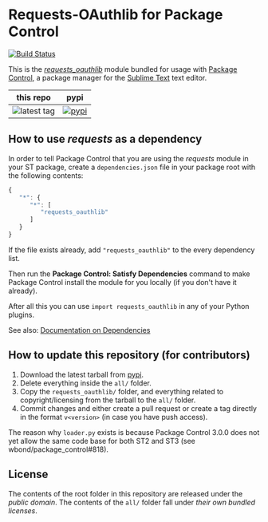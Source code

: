 # Requests-OAuthlib for Package Control
[![Build Status](https://travis-ci.org/packagecontrol/requests-oauthlib.svg)](https://travis-ci.org/packagecontrol/requests-oauthlib)


This is the *[requests_oauthlib][]* module
bundled for usage with [Package Control][],
a package manager
for the [Sublime Text][] text editor.


this repo | pypi
---- | ----
![latest tag](https://img.shields.io/github/tag/packagecontrol/requests-oauthlib.svg) | [![pypi](https://img.shields.io/pypi/v/requests-oauthlib.svg)][pypi]


## How to use *requests* as a dependency

In order to tell Package Control
that you are using the *requests* module
in your ST package,
create a `dependencies.json` file
in your package root
with the following contents:

```js
{
   "*": {
      "*": [
         "requests_oauthlib"
      ]
   }
}
```

If the file exists already,
add `"requests_oauthlib"` to the every dependency list.

Then run the **Package Control: Satisfy Dependencies** command
to make Package Control
install the module for you locally
(if you don't have it already).

After all this
you can use `import requests_oauthlib`
in any of your Python plugins.

See also:
[Documentation on Dependencies](https://packagecontrol.io/docs/dependencies)


## How to update this repository (for contributors)

1. Download the latest tarball
   from [pypi][].
2. Delete everything inside the `all/` folder.
3. Copy the `requests_oauthlib/` folder,
   and everything related to copyright/licensing
   from the tarball
   to the `all/` folder.
4. Commit changes
   and either create a pull request
   or create a tag directly
   in the format `v<version>`
   (in case you have push access).

The reason why `loader.py` exists
is because Package Control 3.0.0
does not yet allow the same code base
for both ST2 and ST3
(see wbond/package_control#818).


## License

The contents of the root folder
in this repository
are released
under the *public domain*.
The contents of the `all/` folder
fall under *their own bundled licenses*.


[requests_oauthlib]: https://requests-oauthlib.readthedocs.org/en/latest/
[Package Control]: http://packagecontrol.io/
[Sublime Text]: http://sublimetext.com/
[pypi]: https://pypi.python.org/pypi/requests_oauthlib

